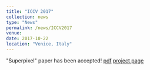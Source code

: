 ```yaml
---
title: "ICCV 2017"
collection: news
type: "News"
permalink: /news/ICCV2017
venue: 
date: 2017-10-22
location: "Venice, Italy"
---
```


"Superpixel" paper has been accepted! [pdf](http://openaccess.thecvf.com/content_ICCV_2017/papers/Lee_Temporal_Superpixels_Based_ICCV_2017_paper.pdf) [project page](http://mcl.korea.ac.kr/shlee_iccv2017/)
